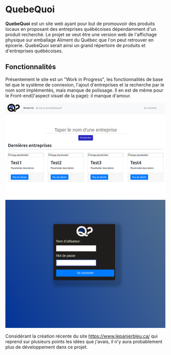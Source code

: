 # QuebeQuoi
**QuebeQuoi** est un site web ayant pour but de promouvoir des produits locaux en proposant des entreprises québécoises dépendamment d'un produit recherché. Le
projet se veut être une version web de l'affichage physique sur emballage Aliment du Québec que l'on peut retrouver en épicerie. QuebeQuoi serait ainsi un grand
répertoire de produits et d'entreprises québécoises.

## Fonctionnalités
Présentement le site est un "Work in Progress", les fonctionnalités de base tel que le système de connexion, l'ajout d'entreprises et la recherche par le nom sont
implémentés, mais manque de polissage. Il en est de même pour le Front-end(l'aspect visuel de la page): il manque d'amour.

<img src="https://raw.githubusercontent.com/jaypey/QuebeQuoi/master/screenshotqc.png" alt="screenshot" width="500" height="300"/>
<img src="https://raw.githubusercontent.com/jaypey/QuebeQuoi/master/screenqclogin.png" alt="screenshot" width="500" height="400"/>

Considérant la création récente du site https://www.lepanierbleu.ca/ qui reprend sur plusieurs points les idées que j'avais, il n'y aura probablement plus de
développement dans ce projet.

